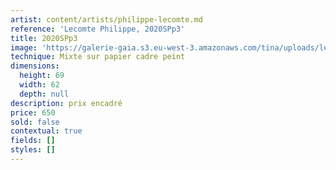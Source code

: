 ```yaml
---
artist: content/artists/philippe-lecomte.md
reference: 'Lecomte Philippe, 2020SPp3'
title: 2020SPp3
image: 'https://galerie-gaia.s3.eu-west-3.amazonaws.com/tina/uploads/lecomte-philippe/Philippe Lecomte - 2020_3 - 69x62.jpg'
technique: Mixte sur papier cadre peint
dimensions:
  height: 69
  width: 62
  depth: null
description: prix encadré
price: 650
sold: false
contextual: true
fields: []
styles: []
---
```


